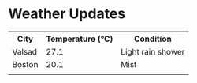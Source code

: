 # Weather Updates

<!-- WEATHER-UPDATE-START -->
<table><tr><th>City</th><th>Temperature (°C)</th><th>Condition</th></tr><tr><td>Valsad</td><td>27.1</td><td>Light rain shower</td></tr><tr><td>Boston</td><td>20.1</td><td>Mist</td></tr><tr><td></td><td></td><td></td></tr></table>
<!-- WEATHER-UPDATE-END -->
